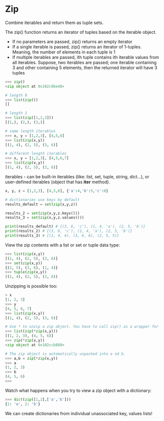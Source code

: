# Zip

Combine iterables and return them as tuple sets.

The zip() function returns an iterator of tuples based on the iterable object.

 - If no parameters are passed, zip() returns an empty iterator  
 - If a single iterable is passed, zip() returns an iterator of 1-tuples. Meaning, the number of elements in each tuple is 1  
 - If multiple iterables are passed, ith tuple contains ith iterable values from all iterables. Suppose, two iterables are passed; one iterable containing 3 and other containing 5 elements, then the returned iterator will have 3 tuples  

```python
>>> zip()
<zip object at 0x102c9be48>

# length 0
>>> list(zip())
[]

# length 1
>>> list(zip([1,2,3]))
[(1,), (2,), (3,)]

# same length iterables
>>> x, y = [1,2,3], [4,5,6]
>>> list(zip(x,y))
[(1, 4), (2, 5), (3, 6)]

# different length iterables
>>> x, y = [1,2,3], [4,5,6,7]
>>> list(zip(x,y))
[(1, 4), (2, 5), (3, 6)]
```

iterables - can be built-in iterables (like: list, set, tuple, string, dict...), or user-defined iterables (object that has __iter__ method).

```python
x, y, z = [1,2,3], [4,5,6], {'a':4,'b':5,'c':6}

# dictionaries use keys by default
results_default = set(zip(x,y,z))

results_2 = set(zip(x,y,z.keys()))
results_3 = set(zip(x,y,z.values()))

print(results_default) # {(3, 6, 'c'), (1, 4, 'a'), (2, 5, 'b')}
print(results_2) # {(3, 6, 'c'), (1, 4, 'a'), (2, 5, 'b')}
print(results_3) # {(1, 4, 4), (3, 6, 6), (2, 5, 5)}
```

View the zip contents with a list or set or tuple data type:

```python
>>> list(zip(x,y))
[(1, 4), (2, 5), (3, 6)]
>>> set(zip(x,y))
{(2, 5), (3, 6), (1, 4)}
>>> tuple(zip(x,y))
((1, 4), (2, 5), (3, 6))
```

Unzipping is possible too:
```python
> x
[1, 2, 3]
>>> y
[4, 5, 6, 7]
>>> list(zip(x,y))
[(1, 4), (2, 5), (3, 6)]

# Use * to unzip a zip object. You have to call zip() as a wrapper for *zip().
>>> list(zip(*zip(x,y)))
[(1, 2, 3), (4, 5, 6)]
>>> zip(*zip(x,y))
<zip object at 0x102ccb888>

# The zip object is automatically unpacked into a nd b.
>>> a,b = zip(*zip(x,y))
>>> a
(1, 2, 3)
>>> b
(4, 5, 6)
>>> 
```

Watch what happens when you try to view a zip object with a dictionary:
```python
>>> dict(zip([1,2],['a','b']))
{1: 'a', 2: 'b'}
```
We can create dictionaries from individual unassociated key, values lists!